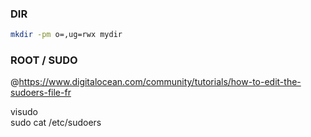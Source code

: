### DIR

```sh
mkdir -pm o=,ug=rwx mydir
```

### ROOT / SUDO

@https://www.digitalocean.com/community/tutorials/how-to-edit-the-sudoers-file-fr  

visudo  
sudo cat /etc/sudoers  
